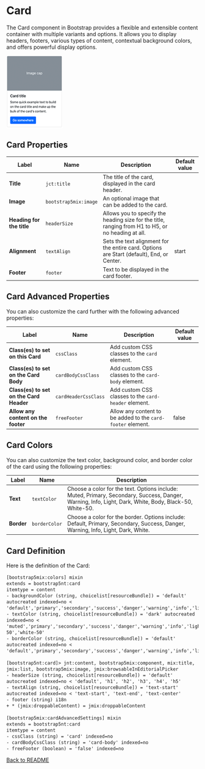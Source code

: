 # Card

The Card component in Bootstrap provides a flexible and extensible content container with multiple variants and options. It allows you to display headers, footers, various types of content, contextual background colors, and offers powerful display options.

![Card](../images/card.png "Card")

## Card Properties

| Label                           | Name                     | Description                                                                                                      | Default value |
| ------------------------------- | ------------------------ | ---------------------------------------------------------------------------------------------------------------- | ------------- |
| **Title**                       | `jct:title`              | The title of the card, displayed in the card header.                                                              |               |
| **Image**                       | `bootstrap5mix:image`    | An optional image that can be added to the card.                                                                  |               |
| **Heading for the title**       | `headerSize`             | Allows you to specify the heading size for the title, ranging from H1 to H5, or no heading at all.               |               |
| **Alignment**                   | `textAlign`              | Sets the text alignment for the entire card. Options are Start (default), End, or Center.                        | start         |
| **Footer**                      | `footer`                 | Text to be displayed in the card footer.                                                                          |               |

## Card Advanced Properties

You can also customize the card further with the following advanced properties:

| Label                               | Name                    | Description                                                                   | Default value |
| ----------------------------------- | ----------------------- | ----------------------------------------------------------------------------- | ------------- |
| **Class(es) to set on this Card**   | `cssClass`              | Add custom CSS classes to the `card` element.                                  |               |
| **Class(es) to set on the Card Body** | `cardBodyCssClass`       | Add custom CSS classes to the `card-body` element.                             |               |
| **Class(es) to set on the Card Header** | `cardHeaderCssClass`    | Add custom CSS classes to the `card-header` element.                           |               |
| **Allow any content on the footer** | `freeFooter`            | Allow any content to be added to the `card-footer` element.                    | false         |

## Card Colors

You can also customize the text color, background color, and border color of the card using the following properties:

| Label         | Name          | Description                                                                                         |
| ------------- | ------------- | --------------------------------------------------------------------------------------------------- |
| **Text**      | `textColor`   | Choose a color for the text. Options include: Muted, Primary, Secondary, Success, Danger, Warning, Info, Light, Dark, White, Body, Black-50, White-50. |
| **Border**    | `borderColor` | Choose a color for the border. Options include: Default, Primary, Secondary, Success, Danger, Warning, Info, Light, Dark, White.                             |

## Card Definition

Here is the definition of the Card:

```cnd
[bootstrap5mix:colors] mixin
extends = bootstrap5nt:card
itemtype = content
- backgroundColor (string, choicelist[resourceBundle]) = 'default' autocreated indexed=no < 'default','primary','secondary','success','danger','warning','info','light','dark','white','transparent'
- textColor (string, choicelist[resourceBundle]) = 'dark' autocreated indexed=no < 'muted','primary','secondary','success','danger','warning','info','light','dark','white','body','black-50','white-50'
- borderColor (string, choicelist[resourceBundle]) = 'default' autocreated indexed=no < 'default','primary','secondary','success','danger','warning','info','light','dark','white'

[bootstrap5nt:card]> jnt:content, bootstrap5mix:component, mix:title, jmix:list, bootstrap5mix:image, jmix:browsableInEditorialPicker
- headerSize (string, choicelist[resourceBundle]) = 'default' autocreated indexed=no < 'default', 'h1', 'h2', 'h3', 'h4', 'h5'
- textAlign (string, choicelist[resourceBundle]) = 'text-start' autocreated indexed=no < 'text-start', 'text-end', 'text-center'
- footer (string) i18n
+ * (jmix:droppableContent) = jmix:droppableContent

[bootstrap5mix:cardAdvancedSettings] mixin
extends = bootstrap5nt:card
itemtype = content
- cssClass (string) = 'card' indexed=no
- cardBodyCssClass (string) = 'card-body' indexed=no
- freeFooter (boolean) = 'false' indexed=no
```

[Back to README](../README.md)